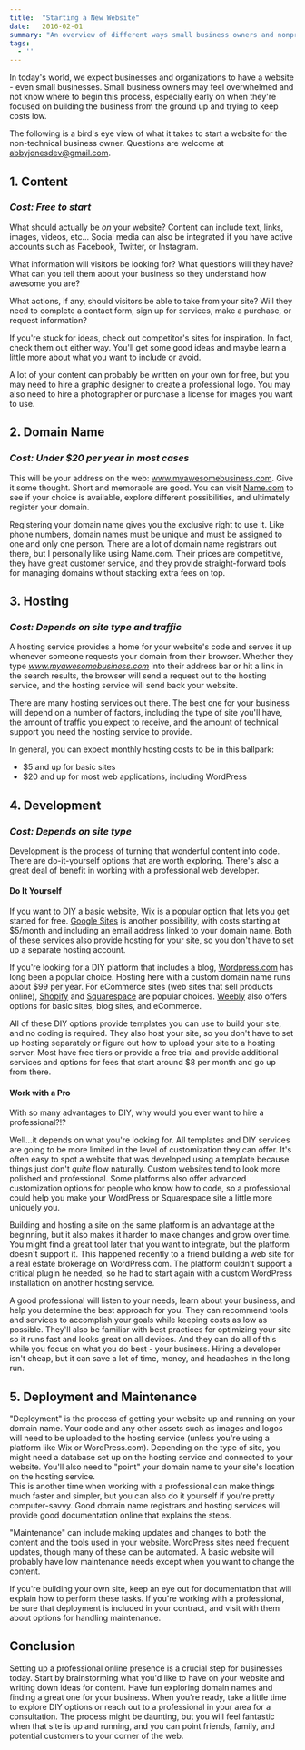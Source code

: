 ```yaml
---
title:  "Starting a New Website"
date:   2016-02-01
summary: "An overview of different ways small business owners and nonprofit groups can get started with creating a website."
tags: 
  - ''
---
```


In today's world, we expect businesses and organizations to have a website - even small businesses.  Small business owners may feel overwhelmed and not know where to begin this process, especially early on when they're focused on building the business from the ground up and trying to keep costs low.

The following is a bird's eye view of what it takes to start a website for the non-technical business owner.  Questions are welcome at [abbyjonesdev@gmail.com](mailto:abbyjonesdev@gmail.com).

## 1.  Content

###  _Cost:  Free to start_

What should actually be _on_ your website?  Content can include text, links, images, videos, etc...  Social media can also be integrated if you have active accounts such as Facebook, Twitter, or Instagram.

What information will visitors be looking for?  What questions will they have?  What can  you tell them about your business so they understand how awesome you are?

What actions, if any, should visitors be able to take from your site?  Will they need to complete a contact form, sign up for services, make a purchase, or request information?  

If you're stuck for ideas, check out competitor's sites for inspiration.  In fact, check them out either way.  You'll get some good ideas and maybe learn a little more about what you want to include or avoid.

A lot of your content can probably be written on your own for free, but you may need to hire a graphic designer to create a professional logo.  You may also need to hire a photographer or purchase a license for images you want to use. 

## 2.  Domain Name

###  _Cost: Under $20 per year in most cases_

This will be your address on the web:  www.myawesomebusiness.com.  Give it some thought.  Short and memorable are good.  You can visit [Name.com](http://www.name.com) to see if your choice is available, explore different possibilities, and ultimately register your domain.

Registering your domain name gives you the exclusive right to use it.  Like phone numbers, domain names must be unique and must be assigned to one and only one person.  There are a lot of domain name registrars out there, but I personally like using Name.com.  Their prices are competitive, they have great customer service, and they provide straight-forward tools for managing domains without stacking extra fees on top.  


## 3.  Hosting

### _Cost:  Depends on site type and traffic_  

A hosting service provides a home for your website's code and serves it up whenever someone requests your domain from their browser.  Whether they type _www.myawesomebusiness.com_ into their address bar or hit a link in the search results, the browser will send a request out to the hosting service, and the hosting service will send back your website.

There are many hosting services out there.  The best one for your business will depend on a number of factors, including the type of site you'll have, the amount of traffic you expect to receive, and the amount of technical support you need the hosting service to provide.  

In general, you can expect monthly hosting costs to be in this ballpark:

*  $5 and up for basic sites
*  $20 and up for most web applications, including WordPress


## 4.  Development

### _Cost:  Depends on site type_

Development is the process of turning that wonderful content into code.  There are do-it-yourself options that are worth exploring.  There's also a great deal of benefit in working with a professional web developer.

####  Do It Yourself

If you want to DIY a basic website, [Wix](http://www.wix.com/) is a popular option that lets you get started for free.  [Google Sites](https://apps.google.com/intx/en/products/sites/) is another possibility, with costs starting at $5/month and including an email address linked to your domain name.  Both of these services also provide hosting for your site, so you don't have to set up a separate hosting account.  

If you're looking for a DIY platform that includes a blog, [Wordpress.com](https://wordpress.com/) has long been a popular choice.  Hosting here with a custom domain name runs about $99 per year.  For eCommerce sites (web sites that sell products online), [Shopify](https://www.shopify.com/) and [Squarespace](http://www.squarespace.com/) are popular choices.  [Weebly](http://www.weebly.com/) also offers options for basic sites, blog sites, and eCommerce.

All of these DIY options provide templates you can use to build your site, and no coding is required.  They also host your site, so you don't have to set up hosting separately or figure out how to upload your site to a hosting server.  Most have free tiers or provide a free trial and provide additional services and options for fees that start around $8 per month and go up from there.

####  Work with a Pro

With so many advantages to DIY, why would you ever want to hire a professional?!?

Well...it depends on what you're looking for.  All templates and DIY services are going to be more limited in the level of customization they can offer.  It's often easy to spot a website that was developed using a template because things just don't _quite_ flow naturally.  Custom websites tend to look more polished and professional.  Some platforms also offer advanced customization options for people who know how to code, so a professional could help you make your WordPress or Squarespace site a little more uniquely you.

Building and hosting a site on the same platform is an advantage at the beginning, but it also makes it harder to make changes and grow over time.  You might find a great tool later that you want to integrate, but the platform doesn't support it.  This happened recently to a friend building a web site for a real estate brokerage on WordPress.com.  The platform couldn't support a critical plugin he needed, so he had to start again with a custom WordPress installation on another hosting service.

A good professional will listen to your needs, learn about your business, and help you determine the best approach for you.  They can recommend tools and services to accomplish your goals while keeping costs as low as possible.  They'll also be familiar with best practices for optimizing your site so it runs fast and looks great on all devices.  And they can do all of this while you focus on what you do best - your business.  Hiring a developer isn't cheap, but it can save a lot of time, money, and headaches in the long run.

## 5.  Deployment and Maintenance

"Deployment" is the process of getting your website up and running on your domain name.  Your code and any other assets such as images and logos will need to be uploaded to the hosting service (unless you're using a platform like Wix or WordPress.com).  Depending on the type of site, you might need a database set up on the hosting service and connected to your website.  You'll also need to "point" your domain name to your site's location on the hosting service.  
This is another time when working with a professional can make things much faster and simpler, but you can also do it yourself if you're pretty computer-savvy.  Good domain name registrars and hosting services will provide good documentation online that explains the steps.

"Maintenance" can include making updates and changes to both the content and the tools used in your website.  WordPress sites need frequent updates, though many of these can be automated.  A basic website will probably have low maintenance needs except when you want to change the content.

If you're building your own site, keep an eye out for documentation that will explain how to perform these tasks.  If you're working with a professional, be sure that deployment is included in your contract, and visit with them about options for handling maintenance.

## Conclusion

Setting up a professional online presence is a crucial step for businesses today.  Start by brainstorming what you'd like to have on your website and writing down ideas for content.  Have fun exploring domain names and finding a great one for your business.  When you're ready, take a little time to explore DIY options or reach out to a professional in your area for a consultation.  The process might be daunting, but you will feel fantastic when that site is up and running, and you can point friends, family, and potential customers to your corner of the web.